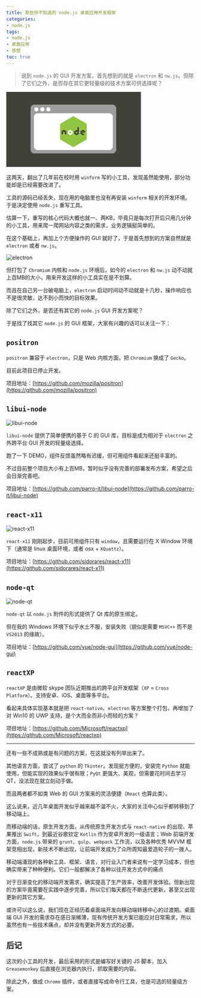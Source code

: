 ```yaml
---
title: 那些你不知道的 node.js 桌面应用开发框架
categories:
- node.js
tags:
- node.js
- 桌面应用
- 感想
toc: true
---
```


> 说到 `node.js` 的 GUI 开发方案，首先想到的就是 `electron` 和 `nw.js`。但除了它们之外，是否存在其它更轻量级的技术方案可供选择呢？

![node-gui](/images/choosing-desktop-gui-framework/node-gui.png)

<!-- more -->

这两天，翻出了几年前在校时用 `winform` 写的小工具，发现虽然能使用，部分功能却是已经需要改进了。

工具的源码已经丢失，现在用的电脑里也没有再安装 `winform` 相关的开发环境。于是决定使用 `node.js` 重写工具。

估算一下，重写的核心代码大概也就一、两KB，毕竟只是每次打开后只用几分钟的小工具，用来爬一爬网站内容之类的需求，业务逻辑挺简单的。

在这个基础上，再加上个方便操作的 GUI 就好了，于是首先想到的方案自然就是 `electron` 或者 `nw.js`。

![electron](https://camo.githubusercontent.com/11e7cfd04eceb1ea7464e99edda0e7000487f343/68747470733a2f2f656c656374726f6e2e61746f6d2e696f2f696d616765732f656c656374726f6e2d6c6f676f2e737667)

但打包了 `Chromium` 内核和 `node.js` 环境后，如今的 `electron` 和 `nw.js` 动不动就上百MB的大小，用来开发这样的小工具实在是不划算。

而且在自己另一台破电脑上，`electron` 启动时间动不动就是十几秒，操作响应也不是很灵敏，达不到小而快的目标效果。

除了它们之外，是否还有其它的 `node.js` GUI 开发方案呢？

于是找了找其它 `node.js` 的 GUI 框架，大家有兴趣的话可以关注一下：

## `positron` 

`positron` 兼容于 `electron`，只是 Web 内核方面，把 `Chromium` 换成了 `Gecko`。

目前此项目已停止开发。

项目地址：[https://github.com/mozilla/positron](https://github.com/mozilla/positron)

## `libui-node`

![libui-node](https://github.com/parro-it/libui-node/raw/master/docs/media/Window-macOS.png)

`libui-node` 提供了简单便携的基于 C 的 GUI 库，目标是成为相对于 `electron` 之外跨平台 GUI 开发的轻量级选择。

跑了一下 DEMO，组件反馈虽然略有迟缓，但可用组件看起来还挺丰富的。

不过目前整个项目大小有上百MB，暂时似乎没有完善的部署发布方案，希望之后会日渐完善吧。

项目地址：[https://github.com/parro-it/libui-node](https://github.com/parro-it/libui-node)

## `react-x11`

![react-x11](https://cloud.githubusercontent.com/assets/173025/24536323/6af97598-1625-11e7-88d4-74f429b7f470.gif)

`react-x11` 刚刚起步，目前可用组件只有 `window`，且需要运行在 X Window 环境下（通常是 linux 桌面环境，或者 osx + `XQuattz`）。

项目地址：[https://github.com/sidorares/react-x11](https://github.com/sidorares/react-x11)

## `node-qt`

![node-qt](https://github.com/arturadib/node-qt/raw/master/examples/helloworld.png)

`node-qt` 以 `node.js` 附件的形式提供了 Qt 库的原生绑定。

但在我的 Windows 环境下似乎水土不服，安装失败（貌似是需要 `MSVC++` 而不是 `VS2013` 的缘故）。

项目地址：[https://github.com/yue/node-gui](https://github.com/yue/node-gui)

## `reactXP`

`reactXP` 是由微软 skype 团队近期推出的跨平台开发框架（`XP` = `Cross Platform`）。支持安卓、iOS、桌面等多平台。

看起来具体实现基本就是把 `react-native`、`electron` 等方案整个打包，再增加了对 Win10 的 UWP 支持，是个大而全而非小而轻的方案？

项目地址：[https://github.com/Microsoft/reactxp](https://github.com/Microsoft/reactxp)

---

还有一些不成熟或是有问题的方案，在这就没有列举出来了。

其他语言方面，尝试了 `python` 的 `Tkinter`。发现挺方便的，安装完 `Python` 就能使用，但能实现的效果似乎很有限；`PyQt` 更强大、美观，但需要花时间去学习 QT，没法现在就立刻动手做。

而且两者都不如类 Web 的 GUI 方案来的灵活便捷（`React` 也算此类）。

这么说来，近几年桌面开发似乎越来越不温不火，大家的关注中心似乎都转移到了移动端上。

而移动端的话，原生开发方面，从传统原生开发方式与 `react-native` 的出现、苹果推出 `Swift`，到最近谷歌钦定 `Kotlin` 作为安卓开发的一级语言；Web 前端开发方面，`node.js` 带来的 `grunt`、`gulp`、`webpack` 工作流，以及各种优秀 MVVM 框架竞相出现，新技术不断出现，让前端开发成为了众所周知最爱造轮子的一拨人。

移动端涌现的各种新工具、框架、语言，对行业入门者来说有一定学习成本，但也确实带来了种种便利。它们一般都解决了各种以往开发方式中的痛点

对于日渐变化的移动端开发需求，确实提高了生产效率，改善开发体验。但新出现的方案毕竟需要在实践中逐步完善，所以它们每天都在不断迭代更新，甚至又出现更新的其它方案。

或许可以这么说，我们现在正经历着桌面端开发向移动端转移中心的过渡期。桌面端 GUI 开发的需求存在感日渐稀薄，现有传统开发方案已能应对日常需求，所以虽然也有一些技术痛点，却并没有更新开发方式的必要。

## 后记

这次的小工具的开发，最后采用的形式是编写好关键的 JS 脚本，加入 `Greasemonkey` 后直接在浏览器内执行，抓取需要的内容。

除此之外，做成 `Chrome` 插件，或者直接写成命令行工具，也是可选的轻量级方案。

